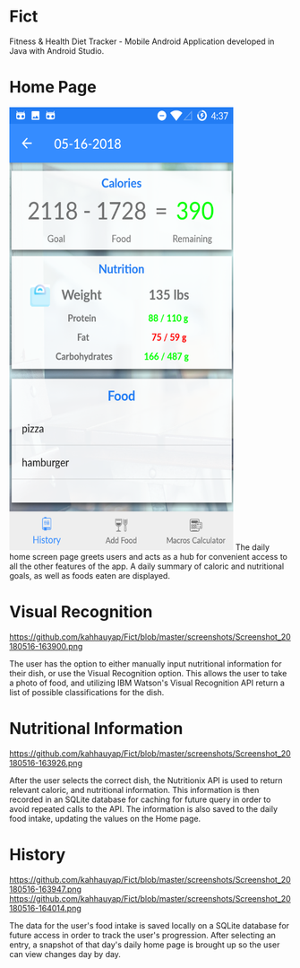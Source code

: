 # Fict
Fitness &amp; Health Diet Tracker - Mobile Android Application developed in Java with Android Studio.


# Home Page
<img src="https://github.com/kahhauyap/Fict/blob/master/screenshots/Screenshot_20180516-163729.png" width="400" height="790">
The daily home screen page greets users and acts as a hub for convenient access to all the other features of the app. A daily summary of caloric and nutritional goals, as well as foods eaten are displayed.  

# Visual Recognition
https://github.com/kahhauyap/Fict/blob/master/screenshots/Screenshot_20180516-163900.png

The user has the option to either manually input nutritional information for their dish, or use the Visual Recognition option. This allows the user to take a photo of food, and utilizing IBM Watson's Visual Recognition API return a list of possible classifications for the dish.

# Nutritional Information
https://github.com/kahhauyap/Fict/blob/master/screenshots/Screenshot_20180516-163926.png

After the user selects the correct dish, the Nutritionix API is used to return relevant caloric, and nutritional information. This information is then recorded in an SQLite database for caching for future query in order to avoid repeated calls to the API. The information is also saved to the daily food intake, updating the values on the Home page.

# History

https://github.com/kahhauyap/Fict/blob/master/screenshots/Screenshot_20180516-163947.png
https://github.com/kahhauyap/Fict/blob/master/screenshots/Screenshot_20180516-164014.png

The data for the user's food intake is saved locally on a SQLite database for future access in order to track the user's progression. After selecting an entry, a snapshot of that day's daily home page is brought up so the user can view changes day by day.
